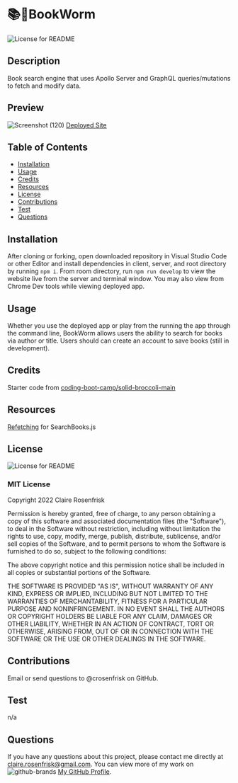 
  # 📚🐛BookWorm
  ![License for README](https://img.shields.io/badge/license-MIT-green/)


  ## Description
  Book search engine that uses Apollo Server and GraphQL queries/mutations to fetch and modify data.


  ## Preview
 ![Screenshot (120)](https://user-images.githubusercontent.com/82235272/165000216-c0bf678a-a954-4c4a-be90-e5fc8373ca30.png)
 [Deployed Site](https://bookworm-mern-1.herokuapp.com/)


  ## Table of Contents
  * [Installation](#Installation)
  * [Usage](#Usage)
  * [Credits](#Credits)
  * [Resources](#Resources)
  * [License](#License)
  * [Contributions](#Contributions)
  * [Test](#Test)
  * [Questions](#Questions)
  

  ## Installation
  After cloning or forking, open downloaded repository in Visual Studio Code or other Editor and install dependencies in client, server, and root directory by running `npm i`. From room directory, run `npm run develop` to view the website live from the server and terminal window. You may also view from Chrome Dev tools while viewing deployed app.


  ## Usage
  Whether you use the deployed app or play from the running the app through the command line, BookWorm allows users the ability to search for books via author or title. Users should can create an account to save books (still in development).

  ## Credits
  Starter code from [coding-boot-camp/solid-broccoli-main](https://github.com/coding-boot-camp/solid-broccoli)

  ## Resources
  [Refetching](https://www.apollographql.com/docs/react/data/refetching/) for SearchBooks.js


  ## License
  ![License for README](https://img.shields.io/badge/license-MIT-green/)
  
  ### MIT License

  Copyright 2022 Claire Rosenfrisk

  Permission is hereby granted, free of charge, to any person obtaining a copy of this software and associated documentation files (the "Software"), to deal in the Software without restriction, including without limitation the rights to use, copy, modify, merge, publish, distribute, sublicense, and/or sell copies of the Software, and to permit persons to whom the Software is furnished to do so, subject to the following conditions:
      
  The above copyright notice and this permission notice shall be included in all copies or substantial portions of the Software.
      
  THE SOFTWARE IS PROVIDED "AS IS", WITHOUT WARRANTY OF ANY KIND, EXPRESS OR IMPLIED, INCLUDING BUT NOT LIMITED TO THE WARRANTIES OF MERCHANTABILITY, FITNESS FOR A PARTICULAR PURPOSE AND NONINFRINGEMENT. IN NO EVENT SHALL THE AUTHORS OR COPYRIGHT HOLDERS BE LIABLE FOR ANY CLAIM, DAMAGES OR OTHER LIABILITY, WHETHER IN AN ACTION OF CONTRACT, TORT OR OTHERWISE, ARISING FROM, OUT OF OR IN CONNECTION WITH THE SOFTWARE OR THE USE OR OTHER DEALINGS IN THE SOFTWARE.
  

  ## Contributions
  Email or send questions to @crosenfrisk on GitHub.


  ## Test
  n/a

  
  ## Questions
  If you have any questions about this project, please contact me directly at claire.rosenfrisk@gmail.com. You can view more of my work on ![github-brands](https://user-images.githubusercontent.com/82235272/165000224-7ba5c2d6-f951-4e75-a99e-8ce078c10460.svg) [My GitHub Profile](https://github.com/crosenfrisk).

